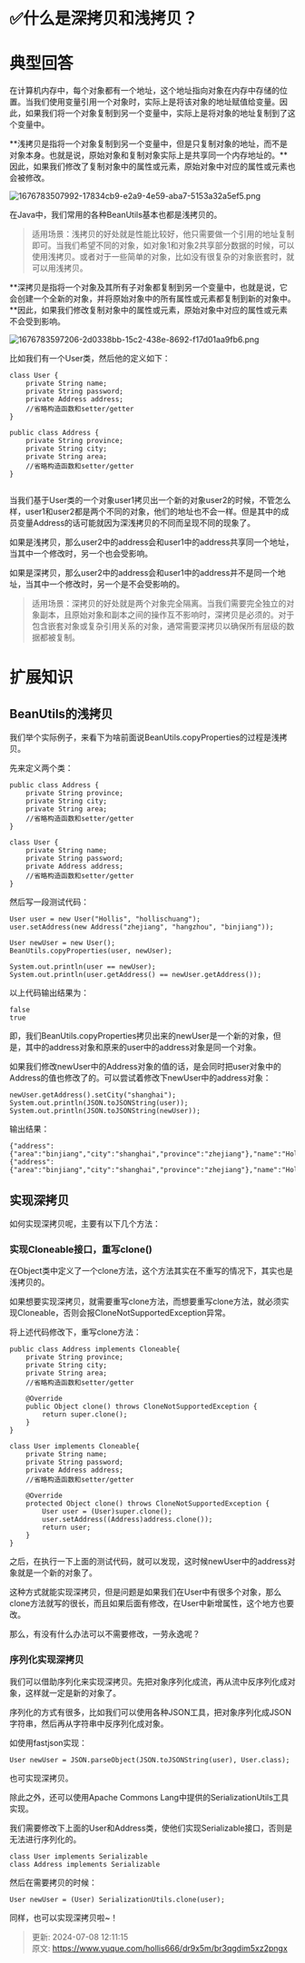 # ✅什么是深拷贝和浅拷贝？

# 典型回答


在计算机内存中，每个对象都有一个地址，这个地址指向对象在内存中存储的位置。当我们使用变量引用一个对象时，实际上是将该对象的地址赋值给变量。因此，如果我们将一个对象复制到另一个变量中，实际上是将对象的地址复制到了这个变量中。



**浅拷贝是指将一个对象复制到另一个变量中，但是只复制对象的地址，而不是对象本身。也就是说，原始对象和复制对象实际上是共享同一个内存地址的。**因此，如果我们修改了复制对象中的属性或元素，原始对象中对应的属性或元素也会被修改。



![1676783507992-17834cb9-e2a9-4e59-aba7-5153a32a5ef5.png](./img/GqNu0ro94VoN6lih/1676783507992-17834cb9-e2a9-4e59-aba7-5153a32a5ef5-244537.png)



在Java中，我们常用的各种BeanUtils基本也都是浅拷贝的。



> 适用场景：浅拷贝的好处就是性能比较好，他只需要做一个引用的地址复制即可。当我们希望不同的对象，如对象1和对象2共享部分数据的时候，可以使用浅拷贝。或者对于一些简单的对象，比如没有很复杂的对象嵌套时，就可以用浅拷贝。
>



**深拷贝是指将一个对象及其所有子对象都复制到另一个变量中，也就是说，它会创建一个全新的对象，并将原始对象中的所有属性或元素都复制到新的对象中。**因此，如果我们修改复制对象中的属性或元素，原始对象中对应的属性或元素不会受到影响。



![1676783597206-2d0338bb-15c2-438e-8692-f17d01aa9fb6.png](./img/GqNu0ro94VoN6lih/1676783597206-2d0338bb-15c2-438e-8692-f17d01aa9fb6-209841.png)



比如我们有一个User类，然后他的定义如下：



```plain
class User {
    private String name;
    private String password;
    private Address address;
    //省略构造函数和setter/getter
}

public class Address {
    private String province;
    private String city;
    private String area;
    //省略构造函数和setter/getter
}


```



当我们基于User类的一个对象user1拷贝出一个新的对象user2的时候，不管怎么样，user1和user2都是两个不同的对象，他们的地址也不会一样。但是其中的成员变量Address的话可能就因为深浅拷贝的不同而呈现不同的现象了。



如果是浅拷贝，那么user2中的address会和user1中的address共享同一个地址，当其中一个修改时，另一个也会受影响。



如果是深拷贝，那么user2中的address会和user1中的address并不是同一个地址，当其中一个修改时，另一个是不会受影响的。



> 适用场景：深拷贝的好处就是两个对象完全隔离。当我们需要完全独立的对象副本，且原始对象和副本之间的操作互不影响时，深拷贝是必须的。对于包含嵌套对象或复杂引用关系的对象，通常需要深拷贝以确保所有层级的数据都被复制。
>

# 扩展知识


## BeanUtils的浅拷贝


我们举个实际例子，来看下为啥前面说BeanUtils.copyProperties的过程是浅拷贝。



先来定义两个类：



```plain
public class Address {
    private String province;
    private String city;
    private String area;
    //省略构造函数和setter/getter
}

class User {
    private String name;
    private String password;
    private Address address;
    //省略构造函数和setter/getter
}
```



然后写一段测试代码：



```plain
User user = new User("Hollis", "hollischuang");
user.setAddress(new Address("zhejiang", "hangzhou", "binjiang"));

User newUser = new User();
BeanUtils.copyProperties(user, newUser);

System.out.println(user == newUser);
System.out.println(user.getAddress() == newUser.getAddress());
```



以上代码输出结果为：



```plain
false
true
```



即，我们BeanUtils.copyProperties拷贝出来的newUser是一个新的对象，但是，其中的address对象和原来的user中的address对象是同一个对象。



如果我们修改newUser中的Address对象的值的话，是会同时把user对象中的Address的值也修改了的。可以尝试着修改下newUser中的address对象：



```plain
newUser.getAddress().setCity("shanghai");
System.out.println(JSON.toJSONString(user));
System.out.println(JSON.toJSONString(newUser));
```



输出结果：



```plain
{"address":{"area":"binjiang","city":"shanghai","province":"zhejiang"},"name":"Hollis","password":"hollischuang"}
{"address":{"area":"binjiang","city":"shanghai","province":"zhejiang"},"name":"Hollis","password":"hollischuang"}
```

## 
## 实现深拷贝


如何实现深拷贝呢，主要有以下几个方法：



### 实现Cloneable接口，重写clone()


在Object类中定义了一个clone方法，这个方法其实在不重写的情况下，其实也是浅拷贝的。

如果想要实现深拷贝，就需要重写clone方法，而想要重写clone方法，就必须实现Cloneable，否则会报CloneNotSupportedException异常。



将上述代码修改下，重写clone方法：



```plain
public class Address implements Cloneable{
    private String province;
    private String city;
    private String area;
    //省略构造函数和setter/getter

    @Override
    public Object clone() throws CloneNotSupportedException {
        return super.clone();
    }
}

class User implements Cloneable{
    private String name;
    private String password;
    private Address address;
    //省略构造函数和setter/getter

    @Override
    protected Object clone() throws CloneNotSupportedException {
        User user = (User)super.clone();
        user.setAddress((Address)address.clone());
        return user;
    }
}
```



之后，在执行一下上面的测试代码，就可以发现，这时候newUser中的address对象就是一个新的对象了。



这种方式就能实现深拷贝，但是问题是如果我们在User中有很多个对象，那么clone方法就写的很长，而且如果后面有修改，在User中新增属性，这个地方也要改。



那么，有没有什么办法可以不需要修改，一劳永逸呢？



### 序列化实现深拷贝


我们可以借助序列化来实现深拷贝。先把对象序列化成流，再从流中反序列化成对象，这样就一定是新的对象了。

序列化的方式有很多，比如我们可以使用各种JSON工具，把对象序列化成JSON字符串，然后再从字符串中反序列化成对象。



如使用fastjson实现：



```plain
User newUser = JSON.parseObject(JSON.toJSONString(user), User.class);
```



也可实现深拷贝。



除此之外，还可以使用Apache Commons Lang中提供的SerializationUtils工具实现。



我们需要修改下上面的User和Address类，使他们实现Serializable接口，否则是无法进行序列化的。



```plain
class User implements Serializable
class Address implements Serializable
```



然后在需要拷贝的时候：

```plain
User newUser = (User) SerializationUtils.clone(user);
```



同样，也可以实现深拷贝啦~！



> 更新: 2024-07-08 12:11:15  
> 原文: <https://www.yuque.com/hollis666/dr9x5m/br3qgdim5xz2pngx>